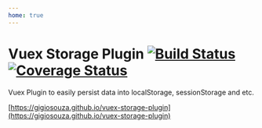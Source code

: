 ```yaml
---
home: true
---
```


# Vuex Storage Plugin [![Build Status](https://travis-ci.com/gigioSouza/vuex-storage-plugin.svg?branch=master)](https://travis-ci.com/gigioSouza/vuex-storage-plugin) [![Coverage Status](https://coveralls.io/repos/github/gigioSouza/vuex-storage-plugin/badge.svg?branch=master)](https://coveralls.io/github/gigioSouza/vuex-storage-plugin?branch=master)

Vuex Plugin to easily persist data into localStorage, sessionStorage and etc.

[https://gigiosouza.github.io/vuex-storage-plugin](https://gigiosouza.github.io/vuex-storage-plugin)
